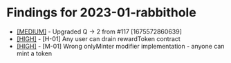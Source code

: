 # Findings for 2023-01-rabbithole 

- [[MEDIUM]]([MEDIUM]-DOS_risk_if_enough_tokens_are_minted_in_Quest.claim/README.md) - Upgraded Q -> 2 from #117 [1675572860639]
- [[HIGH]]([HIGH]-[H-01]_Any_user_can_drain_rewardToken_contract/README.md) - [H-01] Any user can drain rewardToken contract
- [[HIGH]]([HIGH]-[M-01]_Wrong_onlyMinter_modifier_implementation_-_anyone_can_mint_a_token/README.md) - [M-01] Wrong onlyMinter modifier implementation - anyone can mint a token
